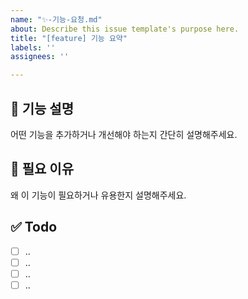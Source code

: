 ```yaml
---
name: "✨-기능-요청.md"
about: Describe this issue template's purpose here.
title: "[feature] 기능 요약"
labels: ''
assignees: ''

---
```


## 🚀 기능 설명
어떤 기능을 추가하거나 개선해야 하는지 간단히 설명해주세요.

## 🤔 필요 이유
왜 이 기능이 필요하거나 유용한지 설명해주세요.

## ✅ Todo
- [ ]  ..
- [ ] ..
- [ ] ..
- [ ] ..
